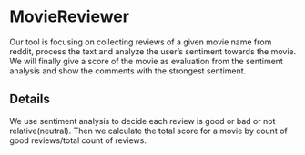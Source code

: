 # MovieReviewer

Our tool is focusing on collecting reviews of a given movie name from reddit, process the text and analyze the user’s sentiment towards the movie. We will finally give a score of the movie as evaluation from the sentiment analysis and show the comments with the strongest sentiment. 

## Details
We use sentiment analysis to decide each review is good or bad or not relative(neutral). Then we calculate the total score for a movie by count of good reviews/total count of reviews.
